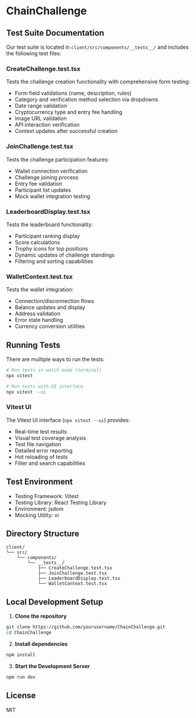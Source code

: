 # ChainChallenge

## Test Suite Documentation

Our test suite is located in `client/src/components/__tests__/` and includes the following test files:

### CreateChallenge.test.tsx
Tests the challenge creation functionality with comprehensive form testing:
- Form field validations (name, description, rules)
- Category and verification method selection via dropdowns
- Date range validation
- Cryptocurrency type and entry fee handling
- Image URL validation
- API interaction verification
- Context updates after successful creation

### JoinChallenge.test.tsx
Tests the challenge participation features:
- Wallet connection verification
- Challenge joining process
- Entry fee validation
- Participant list updates
- Mock wallet integration testing

### LeaderboardDisplay.test.tsx
Tests the leaderboard functionality:
- Participant ranking display
- Score calculations
- Trophy icons for top positions
- Dynamic updates of challenge standings
- Filtering and sorting capabilities

### WalletContext.test.tsx
Tests the wallet integration:
- Connection/disconnection flows
- Balance updates and display
- Address validation
- Error state handling
- Currency conversion utilities

## Running Tests

There are multiple ways to run the tests:

```bash
# Run tests in watch mode (terminal)
npx vitest

# Run tests with UI interface
npx vitest --ui
```

### Vitest UI

The Vitest UI interface (`npx vitest --ui`) provides:
- Real-time test results
- Visual test coverage analysis
- Test file navigation
- Detailed error reporting
- Hot reloading of tests
- Filter and search capabilities

## Test Environment

- Testing Framework: Vitest
- Testing Library: React Testing Library
- Environment: jsdom
- Mocking Utility: vi

## Directory Structure

```
client/
└── src/
    └── components/
        └── __tests__/
            ├── CreateChallenge.test.tsx
            ├── JoinChallenge.test.tsx
            ├── LeaderboardDisplay.test.tsx
            └── WalletContext.test.tsx
```

## Local Development Setup

1. **Clone the repository**
```bash
git clone https://github.com/yourusername/ChainChallenge.git
cd ChainChallenge
```

2. **Install dependencies**
```bash
npm install
```

3. **Start the Development Server**
```bash
npm run dev
```
## License

MIT
